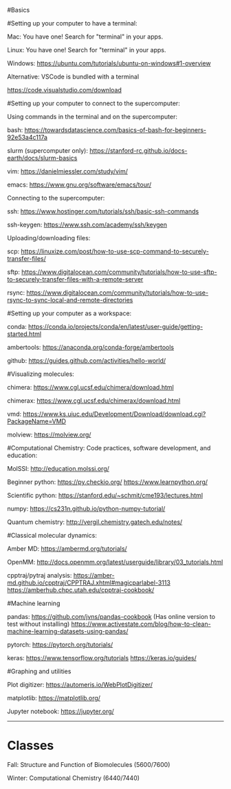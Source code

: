 #Basics

#Setting up your computer to have a terminal:

Mac: You have one! Search for "terminal" in your apps.

Linux: You have one! Search for "terminal" in your apps.

Windows: https://ubuntu.com/tutorials/ubuntu-on-windows#1-overview

Alternative: VSCode is bundled with a terminal

https://code.visualstudio.com/download

#Setting up your computer to connect to the supercomputer:

Using commands in the terminal and on the supercomputer:

bash: https://towardsdatascience.com/basics-of-bash-for-beginners-92e53a4c117a

slurm (supercomputer only): https://stanford-rc.github.io/docs-earth/docs/slurm-basics

vim: https://danielmiessler.com/study/vim/

emacs: https://www.gnu.org/software/emacs/tour/

Connecting to the supercomputer:

ssh: https://www.hostinger.com/tutorials/ssh/basic-ssh-commands

ssh-keygen: https://www.ssh.com/academy/ssh/keygen

Uploading/downloading files:

scp: https://linuxize.com/post/how-to-use-scp-command-to-securely-transfer-files/

sftp: https://www.digitalocean.com/community/tutorials/how-to-use-sftp-to-securely-transfer-files-with-a-remote-server

rsync: https://www.digitalocean.com/community/tutorials/how-to-use-rsync-to-sync-local-and-remote-directories

#Setting up your computer as a workspace:

conda: https://conda.io/projects/conda/en/latest/user-guide/getting-started.html

ambertools: https://anaconda.org/conda-forge/ambertools

github: https://guides.github.com/activities/hello-world/

#Visualizing molecules:

chimera: https://www.cgl.ucsf.edu/chimera/download.html

chimerax: https://www.cgl.ucsf.edu/chimerax/download.html 

vmd: https://www.ks.uiuc.edu/Development/Download/download.cgi?PackageName=VMD

molview: https://molview.org/

#Computational Chemistry: Code practices, software development, and education:

MolSSI: http://education.molssi.org/

Beginner python: https://py.checkio.org/
                 https://www.learnpython.org/

Scientific python: https://stanford.edu/~schmit/cme193/lectures.html

numpy: https://cs231n.github.io/python-numpy-tutorial/

Quantum chemistry: http://vergil.chemistry.gatech.edu/notes/

#Classical molecular dynamics:

Amber MD: https://ambermd.org/tutorials/

OpenMM: http://docs.openmm.org/latest/userguide/library/03_tutorials.html

cpptraj/pytraj analysis: https://amber-md.github.io/cpptraj/CPPTRAJ.xhtml#magicparlabel-3113
                         https://amberhub.chpc.utah.edu/cpptraj-cookbook/

#Machine learning

pandas: https://github.com/jvns/pandas-cookbook (Has online version to test without installing)
        https://www.activestate.com/blog/how-to-clean-machine-learning-datasets-using-pandas/

pytorch: https://pytorch.org/tutorials/

keras: https://www.tensorflow.org/tutorials
       https://keras.io/guides/

#Graphing and utilities

Plot digitizer: https://automeris.io/WebPlotDigitizer/

matplotlib: https://matplotlib.org/

Jupyter notebook: https://jupyter.org/

-------------------------------------------------------------------------------
# Classes

Fall: Structure and Function of Biomolecules (5600/7600)

Winter: Computational Chemistry (6440/7440)

